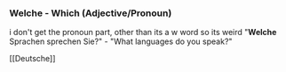 ### Welche - Which   (Adjective/Pronoun)

i don't get the pronoun part, other than its a w word so its weird
"**Welche** Sprachen sprechen Sie?" - "What languages do you speak?"



[[Deutsche]]